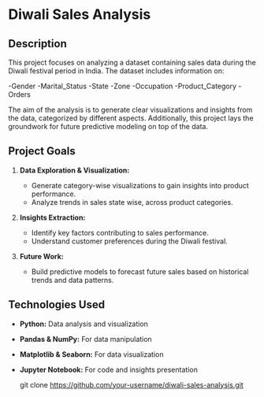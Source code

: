 # Diwali Sales Analysis

## Description
This project focuses on analyzing a dataset containing sales data during the Diwali festival period in India. The dataset includes information on:


-Gender
-Marital_Status
-State
-Zone
-Occupation
-Product_Category
-Orders

The aim of the analysis is to generate clear visualizations and insights from the data, categorized by different aspects. Additionally, this project lays the groundwork for future predictive modeling on top of the data.

## Project Goals
1. **Data Exploration & Visualization:**
   - Generate category-wise visualizations to gain insights into product performance.
   - Analyze trends in sales state wise, across product categories.

2. **Insights Extraction:**
   - Identify key factors contributing to sales performance.
   - Understand customer preferences during the Diwali festival.

3. **Future Work:**
   - Build predictive models to forecast future sales based on historical trends and data patterns.

## Technologies Used
- **Python:** Data analysis and visualization
- **Pandas & NumPy:** For data manipulation
- **Matplotlib & Seaborn:** For data visualization
- **Jupyter Notebook:** For code and insights presentation



   git clone https://github.com/your-username/diwali-sales-analysis.git
